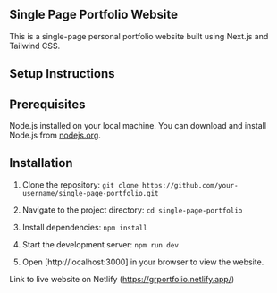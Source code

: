## Single Page Portfolio Website

This is a single-page personal portfolio website built using Next.js and Tailwind CSS.

## Setup Instructions

## Prerequisites

Node.js installed on your local machine. You can download and install Node.js from [nodejs.org](https://nodejs.org/en).

## Installation

1. Clone the repository:
   `git clone https://github.com/your-username/single-page-portfolio.git`

2. Navigate to the project directory:
   `cd single-page-portfolio`

3. Install dependencies:
   `npm install`

4. Start the development server:
   `npm run dev`

5. Open [http://localhost:3000] in your browser to view the website.

Link to live website on Netlify (https://grportfolio.netlify.app/)
